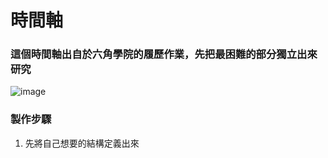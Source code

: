 # 時間軸
### 這個時間軸出自於六角學院的履歷作業，先把最困難的部分獨立出來研究
![image](https://user-images.githubusercontent.com/30917086/101270073-56810580-37b0-11eb-825c-38b84cbc9268.png)

### 製作步驟
1. 先將自己想要的結構定義出來


